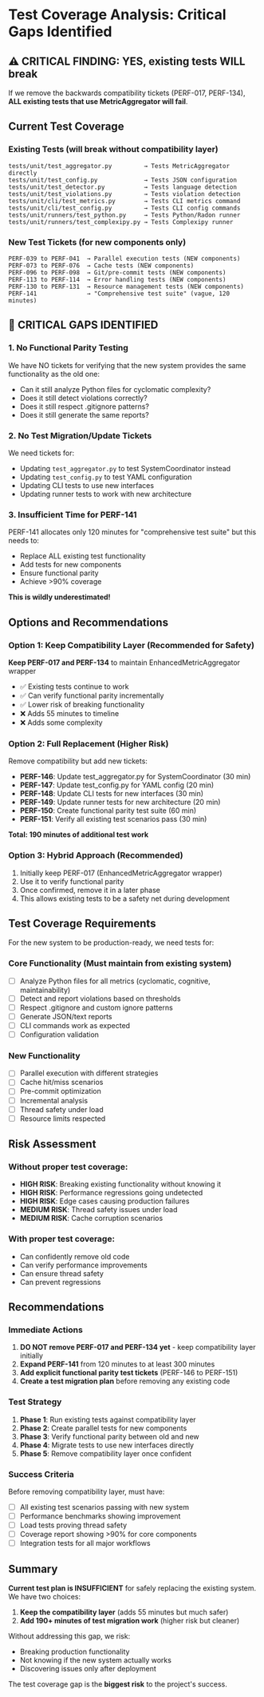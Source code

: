 # Test Coverage Analysis: Critical Gaps Identified

## ⚠️ CRITICAL FINDING: YES, existing tests WILL break

If we remove the backwards compatibility tickets (PERF-017, PERF-134), **ALL existing tests that use MetricAggregator will fail**.

## Current Test Coverage

### Existing Tests (will break without compatibility layer)
```
tests/unit/test_aggregator.py         → Tests MetricAggregator directly
tests/unit/test_config.py             → Tests JSON configuration
tests/unit/test_detector.py           → Tests language detection
tests/unit/test_violations.py         → Tests violation detection
tests/unit/cli/test_metrics.py        → Tests CLI metrics command
tests/unit/cli/test_config.py         → Tests CLI config commands
tests/unit/runners/test_python.py     → Tests Python/Radon runner
tests/unit/runners/test_complexipy.py → Tests Complexipy runner
```

### New Test Tickets (for new components only)
```
PERF-039 to PERF-041  → Parallel execution tests (NEW components)
PERF-073 to PERF-076  → Cache tests (NEW components)
PERF-096 to PERF-098  → Git/pre-commit tests (NEW components)
PERF-113 to PERF-114  → Error handling tests (NEW components)
PERF-130 to PERF-131  → Resource management tests (NEW components)
PERF-141              → "Comprehensive test suite" (vague, 120 minutes)
```

## 🔴 CRITICAL GAPS IDENTIFIED

### 1. **No Functional Parity Testing**
We have NO tickets for verifying that the new system provides the same functionality as the old one:
- Can it still analyze Python files for cyclomatic complexity?
- Does it still detect violations correctly?
- Does it still respect .gitignore patterns?
- Does it still generate the same reports?

### 2. **No Test Migration/Update Tickets**
We need tickets for:
- Updating `test_aggregator.py` to test SystemCoordinator instead
- Updating `test_config.py` to test YAML configuration
- Updating CLI tests to use new interfaces
- Updating runner tests to work with new architecture

### 3. **Insufficient Time for PERF-141**
PERF-141 allocates only 120 minutes for "comprehensive test suite" but this needs to:
- Replace ALL existing test functionality
- Add tests for new components
- Ensure functional parity
- Achieve >90% coverage

**This is wildly underestimated!**

## Options and Recommendations

### Option 1: Keep Compatibility Layer (Recommended for Safety)
**Keep PERF-017 and PERF-134** to maintain EnhancedMetricAggregator wrapper
- ✅ Existing tests continue to work
- ✅ Can verify functional parity incrementally
- ✅ Lower risk of breaking functionality
- ❌ Adds 55 minutes to timeline
- ❌ Adds some complexity

### Option 2: Full Replacement (Higher Risk)
Remove compatibility but add new tickets:
- **PERF-146**: Update test_aggregator.py for SystemCoordinator (30 min)
- **PERF-147**: Update test_config.py for YAML config (20 min)
- **PERF-148**: Update CLI tests for new interfaces (30 min)
- **PERF-149**: Update runner tests for new architecture (20 min)
- **PERF-150**: Create functional parity test suite (60 min)
- **PERF-151**: Verify all existing test scenarios pass (30 min)

**Total: 190 minutes of additional test work**

### Option 3: Hybrid Approach (Recommended)
1. Initially keep PERF-017 (EnhancedMetricAggregator wrapper)
2. Use it to verify functional parity
3. Once confirmed, remove it in a later phase
4. This allows existing tests to be a safety net during development

## Test Coverage Requirements

For the new system to be production-ready, we need tests for:

### Core Functionality (Must maintain from existing system)
- [ ] Analyze Python files for all metrics (cyclomatic, cognitive, maintainability)
- [ ] Detect and report violations based on thresholds
- [ ] Respect .gitignore and custom ignore patterns
- [ ] Generate JSON/text reports
- [ ] CLI commands work as expected
- [ ] Configuration validation

### New Functionality
- [ ] Parallel execution with different strategies
- [ ] Cache hit/miss scenarios
- [ ] Pre-commit optimization
- [ ] Incremental analysis
- [ ] Thread safety under load
- [ ] Resource limits respected

## Risk Assessment

### Without proper test coverage:
- **HIGH RISK**: Breaking existing functionality without knowing it
- **HIGH RISK**: Performance regressions going undetected
- **HIGH RISK**: Edge cases causing production failures
- **MEDIUM RISK**: Thread safety issues under load
- **MEDIUM RISK**: Cache corruption scenarios

### With proper test coverage:
- Can confidently remove old code
- Can verify performance improvements
- Can ensure thread safety
- Can prevent regressions

## Recommendations

### Immediate Actions
1. **DO NOT remove PERF-017 and PERF-134 yet** - keep compatibility layer initially
2. **Expand PERF-141** from 120 minutes to at least 300 minutes
3. **Add explicit functional parity test tickets** (PERF-146 to PERF-151)
4. **Create a test migration plan** before removing any existing code

### Test Strategy
1. **Phase 1**: Run existing tests against compatibility layer
2. **Phase 2**: Create parallel tests for new components
3. **Phase 3**: Verify functional parity between old and new
4. **Phase 4**: Migrate tests to use new interfaces directly
5. **Phase 5**: Remove compatibility layer once confident

### Success Criteria
Before removing compatibility layer, must have:
- [ ] All existing test scenarios passing with new system
- [ ] Performance benchmarks showing improvement
- [ ] Load tests proving thread safety
- [ ] Coverage report showing >90% for core components
- [ ] Integration tests for all major workflows

## Summary

**Current test plan is INSUFFICIENT** for safely replacing the existing system. We have two choices:

1. **Keep the compatibility layer** (adds 55 minutes but much safer)
2. **Add 190+ minutes of test migration work** (higher risk but cleaner)

Without addressing this gap, we risk:
- Breaking production functionality
- Not knowing if the new system actually works
- Discovering issues only after deployment

The test coverage gap is the **biggest risk** to the project's success.